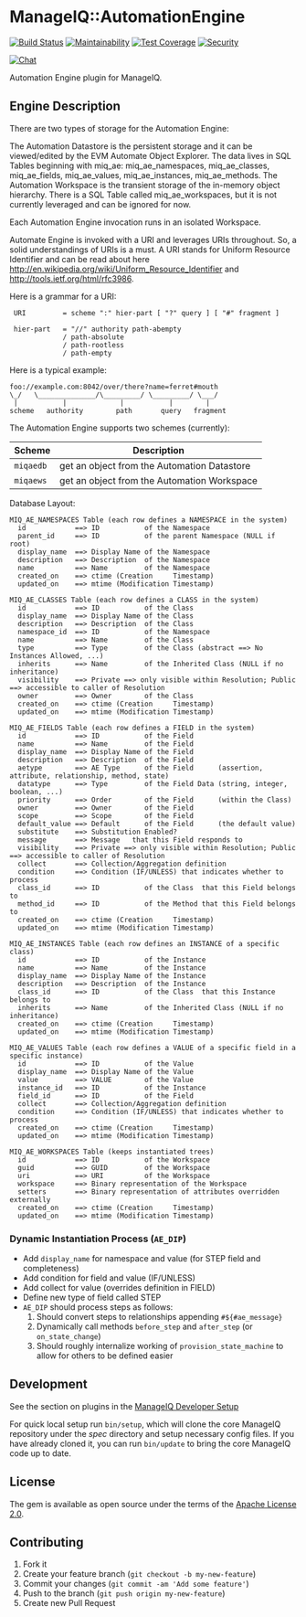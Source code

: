 # ManageIQ::AutomationEngine

[![Build Status](https://travis-ci.com/ManageIQ/manageiq-automation_engine.svg?branch=master)](https://travis-ci.com/ManageIQ/manageiq-automation_engine)
[![Maintainability](https://api.codeclimate.com/v1/badges/3833d6be49c4abc3e926/maintainability)](https://codeclimate.com/github/ManageIQ/manageiq-automation_engine/maintainability)
[![Test Coverage](https://api.codeclimate.com/v1/badges/3833d6be49c4abc3e926/test_coverage)](https://codeclimate.com/github/ManageIQ/manageiq-automation_engine/test_coverage)
[![Security](https://hakiri.io/github/ManageIQ/manageiq-automation_engine/master.svg)](https://hakiri.io/github/ManageIQ/manageiq-automation_engine/master)

[![Chat](https://badges.gitter.im/Join%20Chat.svg)](https://gitter.im/ManageIQ/manageiq/automate?utm_source=badge&utm_medium=badge&utm_campaign=pr-badge&utm_content=badge)

Automation Engine plugin for ManageIQ.

## Engine Description

There are two types of storage for the Automation Engine:

The Automation Datastore is the persistent storage and it can be viewed/edited by the EVM Automate Object Explorer.  The data lives in SQL Tables beginning with miq_ae: miq_ae_namespaces, miq_ae_classes, miq_ae_fields, miq_ae_values, miq_ae_instances, miq_ae_methods.
The Automation Workspace is the transient storage of the in-memory object hierarchy.  There is a SQL Table called miq_ae_workspaces, but it is not currently leveraged and can be ignored for now.

Each Automation Engine invocation runs in an isolated Workspace.

Automate Engine is invoked with a URI and leverages URIs throughout.  So, a solid understandings of URIs is a must.  A URI stands for Uniform Resource Identifier and can be read about here http://en.wikipedia.org/wiki/Uniform_Resource_Identifier and http://tools.ietf.org/html/rfc3986.

Here is a grammar for a URI:

     URI         = scheme ":" hier-part [ "?" query ] [ "#" fragment ]

     hier-part   = "//" authority path-abempty
                 / path-absolute
                 / path-rootless
                 / path-empty


Here is a typical example:

    foo://example.com:8042/over/there?name=ferret#mouth
    \_/   \______________/\_________/ \_________/ \___/
     |           |             |           |        |
    scheme   authority        path       query   fragment


The Automation Engine supports two schemes (currently):

| Scheme    | Description                                 |
| --------- | ------------------------------------------- |
| `miqaedb` | get an object from the Automation Datastore |
| `miqaews` | get an object from the Automation Workspace |



Database Layout:

    MIQ_AE_NAMESPACES Table (each row defines a NAMESPACE in the system)
      id            ==> ID           of the Namespace
      parent_id     ==> ID           of the parent Namespace (NULL if root)
      display_name  ==> Display Name of the Namespace
      description   ==> Description  of the Namespace
      name          ==> Name         of the Namespace
      created_on    ==> ctime (Creation     Timestamp)
      updated_on    ==> mtime (Modification Timestamp)

    MIQ_AE_CLASSES Table (each row defines a CLASS in the system)
      id            ==> ID           of the Class
      display_name  ==> Display Name of the Class
      description   ==> Description  of the Class
      namespace_id  ==> ID           of the Namespace
      name          ==> Name         of the Class
      type          ==> Type         of the Class (abstract ==> No Instances Allowed, ...)
      inherits      ==> Name         of the Inherited Class (NULL if no inheritance)
      visibility    ==> Private ==> only visible within Resolution; Public ==> accessible to caller of Resolution
      owner         ==> Owner        of the Class
      created_on    ==> ctime (Creation     Timestamp)
      updated_on    ==> mtime (Modification Timestamp)

    MIQ_AE_FIELDS Table (each row defines a FIELD in the system)
      id            ==> ID           of the Field
      name          ==> Name         of the Field
      display_name  ==> Display Name of the Field
      description   ==> Description  of the Field
      aetype        ==> AE Type      of the Field      (assertion, attribute, relationship, method, state)
      datatype      ==> Type         of the Field Data (string, integer, boolean, ...)
      priority      ==> Order        of the Field      (within the Class)
      owner         ==> Owner        of the Field
      scope         ==> Scope        of the Field
      default_value ==> Default      of the Field      (the default value)
      substitute    ==> Substitution Enabled?
      message       ==> Message   that this Field responds to
      visibility    ==> Private ==> only visible within Resolution; Public ==> accessible to caller of Resolution
      collect       ==> Collection/Aggregation definition
      condition     ==> Condition (IF/UNLESS) that indicates whether to process
      class_id      ==> ID           of the Class  that this Field belongs to
      method_id     ==> ID           of the Method that this Field belongs to
      created_on    ==> ctime (Creation     Timestamp)
      updated_on    ==> mtime (Modification Timestamp)

    MIQ_AE_INSTANCES Table (each row defines an INSTANCE of a specific class)
      id            ==> ID           of the Instance
      name          ==> Name         of the Instance
      display_name  ==> Display Name of the Instance
      description   ==> Description  of the Instance
      class_id      ==> ID           of the Class  that this Instance belongs to
      inherits      ==> Name         of the Inherited Class (NULL if no inheritance)
      created_on    ==> ctime (Creation     Timestamp)
      updated_on    ==> mtime (Modification Timestamp)

    MIQ_AE_VALUES Table (each row defines a VALUE of a specific field in a specific instance)
      id            ==> ID           of the Value
      display_name  ==> Display Name of the Value
      value         ==> VALUE        of the Value
      instance_id   ==> ID           of the Instance
      field_id      ==> ID           of the Field
      collect       ==> Collection/Aggregation definition
      condition     ==> Condition (IF/UNLESS) that indicates whether to process
      created_on    ==> ctime (Creation     Timestamp)
      updated_on    ==> mtime (Modification Timestamp)

    MIQ_AE_WORKSPACES Table (keeps instantiated trees)
      id            ==> ID           of the Workspace
      guid          ==> GUID         of the Workspace
      uri           ==> URI          of the Workspace
      workspace     ==> Binary representation of the Workspace
      setters       ==> Binary representation of attributes overridden externally
      created_on    ==> ctime (Creation     Timestamp)
      updated_on    ==> mtime (Modification Timestamp)

### Dynamic Instantiation Process (`AE_DIP`)

* Add `display_name` for namespace and value (for STEP field and completeness)
* Add condition for field and value (IF/UNLESS)
* Add collect for value (overrides definition in FIELD)
* Define new type of field called STEP
* `AE_DIP` should process steps as follows:
  1. Should convert steps to relationships appending `#${#ae_message}`
  2. Dynamically call methods `before_step` and `after_step` (or `on_state_change`)
  3. Should roughly internalize working of `provision_state_machine` to allow for others to be defined easier

## Development

See the section on plugins in the [ManageIQ Developer Setup](http://manageiq.org/docs/guides/developer_setup/plugins)

For quick local setup run `bin/setup`, which will clone the core ManageIQ repository under the *spec* directory and setup necessary config files. If you have already cloned it, you can run `bin/update` to bring the core ManageIQ code up to date.

## License

The gem is available as open source under the terms of the [Apache License 2.0](http://www.apache.org/licenses/LICENSE-2.0).

## Contributing

1. Fork it
2. Create your feature branch (`git checkout -b my-new-feature`)
3. Commit your changes (`git commit -am 'Add some feature'`)
4. Push to the branch (`git push origin my-new-feature`)
5. Create new Pull Request
